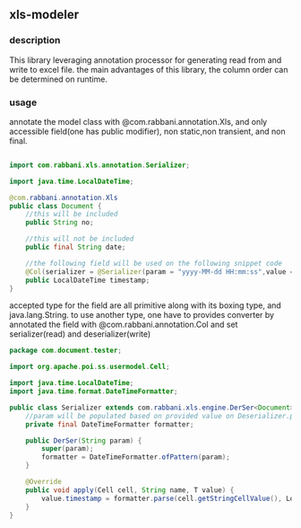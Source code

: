 ## xls-modeler
### description
This library leveraging annotation processor for generating read from and write to excel file. the main advantages of this library, the column order can be determined on runtime.

### usage
annotate the model class with @com.rabbani.annotation.Xls, and only accessible field(one has public modifier), non static,non transient, and non final.

```java

import com.rabbani.xls.annotation.Serializer;

import java.time.LocalDateTime;

@com.rabbani.annotation.Xls
public class Document {
    //this will be included
    public String no;

    //this will not be included
    public final String date;

    //the following field will be used on the following snippet code
    @Col(serializer = @Serializer(param = "yyyy-MM-dd HH:mm:ss",value = com.document.tester.Serializer.class))
    public LocalDateTime timestamp;
}
```
accepted type for the field are all primitive along with its boxing type, and java.lang.String.
to use another type, one have to provides converter by annotated the field with @com.rabbani.annotation.Col and set serializer(read) and deserializer(write)

```java
package com.document.tester;

import org.apache.poi.ss.usermodel.Cell;

import java.time.LocalDateTime;
import java.time.format.DateTimeFormatter;

public class Serializer extends com.rabbani.xls.engine.DerSer<Document> {
    //param will be populated based on provided value on Deserializer.param() or Serializer.param
    private final DateTimeFormatter formatter;

    public DerSer(String param) {
        super(param);
        formatter = DateTimeFormatter.ofPattern(param);
    }

    @Override
    public void apply(Cell cell, String name, T value) {
        value.timestamp = formatter.parse(cell.getStringCellValue(), LocalDateTime::from);
    }
}
```

